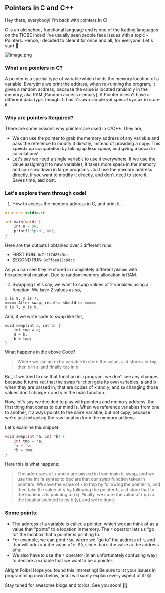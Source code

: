 ## Pointers in C and C++

Hey there, everybody! I'm back with pointers In C!

C is an old school, functional language and is one of the leading languages on the TIOBE index! I've usually seen people face issues with a topic - Pointers. Hence, I decided to clear it for once and all, for everyone! Let's start 🤘

![image.png](https://cdn.hashnode.com/res/hashnode/image/upload/v1597849502709/1E5oz0dBc.png)

### What are pointers in C?

A pointer is a special type of variable which holds the memory location of a variable. Everytime we print the address, when re-running the program, it gives a random address, because the value is located randomly in the memory, aka RAM [Random access memory]. A Pointer doesn't have a different data type, though. It has it's own simple yet special syntax to store it.

### Why are pointers Required?

There are some reasons why pointers are used in C/C++. They are,

- We can use the pointer to grab the memory address of any variable and pass the reference to modify it directly, instead of providing a copy. This speeds up computation by taking up less space, and giving a boost in calculations!
- Let's say we need a single variable to use it everywhere. If we use the value assigning it to new variables, It takes more space in the memory and can slow down in large programs. Just use the memory address directly, if you want to modify it directly, and don't need to store it. Saves time, and cost.

### Let's explore them through code!

1. How to access the memory address in C, and print it.

```c
#include <stdio.h>

int main(void) {
    int n = 50;
    printf("%p\n", &n);
}
```

Here are the outputs I obtained over 2 different runs.

- FIRST RUN: `0x7fff7d85c3cc`
- SECOND RUN: `0x7fbe015c9dcc`

As you can see they're stored in completely different places with hexadecimal notation, Due to random memory allocation in RAM.

2. Swapping
Let's say, we want to swap values of 2 variables using a function. We have 2 values as so,
```
x is 9, y is 7.
===== After swap, results should be =====
x is 7, y is 9.
```

And, if we write code to swap like this,
```
void swap(int a, int b) {
    int tmp = a;
    a = b;
    b = tmp;
}
```

What happens in the above Code?
> Where we use an extra variable to store the value, and store `a` in `tmp`, then `b` in `a`, and finally `tmp` in `b`

But, if we tried to use that function in a program, we don’t see any changes, because It turns out that the swap function gets its own variables, a and b when they are passed in, that are copies of x and y, and so changing those values don’t change x and y in the main function.

Now, let's say we decided to play with pointers and memory address, the first thing that comes to our mind is, When we reference variables from one to another, it always points to the same variable, but not copy, because we're just extracting the raw location from the memory address.

Let's examine this snippet:
```C
void swap(int *a, int *b) {
    int tmp = *a;
    *a = *b;
    *b = tmp;
}
```

Here this is what happens:
> The addresses of x and y are passed in from main to swap, and we use the int *a syntax to declare that our swap function takes in pointers. We save the value of x to tmp by following the pointer a, and then take the value of y by following the pointer b, and store that to the location a is pointing to (x). Finally, we store the value of tmp to the location pointed to by b (y), and we’re done.

### Some points:

- The address of a variable is called a pointer, which we can think of as a value that “points” to a location in memory. The `*` operator lets us “go to” the location that a pointer is pointing to.
- For example, we can print `*&n`, where we “go to” the address of `n`, and that will print out the value of `n`, 50, since that’s the value at the address of `n`:
- We also have to use the `*` operator (in an unfortunately confusing way) to declare a variable that we want to be a pointer.

Alright Folks! Hope you found this interesting! Be sure to let your issues in programming down below, and I will surely explain every aspect of it! 😄

Stay tuned for awesome blogs and topics. See you soon! 👋😄
